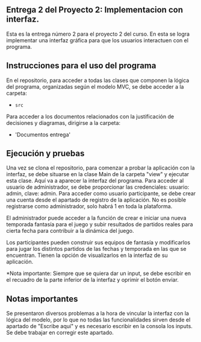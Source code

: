 ## Entrega 2 del Proyecto 2: Implementacion con interfaz.

Esta es la entrega número 2 para el proyecto 2 del curso. En esta se logra implementar una interfaz gráfica para que los usuarios interactuen con el programa.

## Instrucciones para el uso del programa

En el repositorio, para acceder a todas las clases que componen la lógica del programa, organizadas según el modelo MVC, se debe acceder a la carpeta:
- `src`

Para acceder a los documentos relacionados con la justificación de decisiones y diagramas, dirigirse a la carpeta:
- 'Documentos entrega'

## Ejecución y pruebas

Una vez se clona el repositorio, para comenzar a probar la aplicación con la interfaz, se debe situarse en la clase Main de la carpeta "view" y ejecutar esta clase.
Aquí va a aparecer la interfaz del programa.
Para acceder al usuario de administrador, se debe proporcionar las credenciales: usuario: admin, clave: admin.
Para acceder como usuario participante, se debe crear una cuenta desde el apartado de registro de la aplicación. No es posible registrarse como administrador, solo habrá 1 en toda la plataforma.

El administrador puede acceder a la función de crear e iniciar una nueva temporada fantasía para el juego y subir resultados de partidos reales para cierta fecha para contribuir a la dinámica del juego.

Los participantes pueden construir sus equipos de fantasía y modificarlos para jugar los distintos partidos de las fechas y temporada en las que se encuentran. Tienen la opción de visualizarlos en la interfaz de su aplicación.

*Nota importante: Siempre que se quiera dar un input, se debe escribir en el recuadro de la parte inferior de la interfaz y oprimir el botón enviar.

## Notas importantes

Se presentaron diversos problemas a la hora de vincular la interfaz con la lógica del modelo, por lo que no todas las funcionalidades sirven desde el apartado de "Escribe aquí" y es necesario escribir en la consola los inputs. Se debe trabajar en corregir este apartado.
